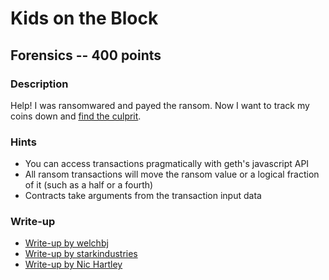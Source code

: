 # Kids on the Block

## Forensics -- 400 points

### Description

Help! I was ransomwared and payed the ransom. Now I want to track my coins down and [find the culprit](http://{{server}}:{{port}}).

### Hints

* You can access transactions pragmatically with geth's javascript API
* All ransom transactions will move the ransom value or a logical fraction of it (such as a half or a fourth)
* Contracts take arguments from the transaction input data


### Write-up

- [Write-up by welchbj](https://github.com/welchbj/ctf/tree/master/writeups/2020/CyberStakes/kids-on-the-block)
- [Write-up by starkindustries](https://github.com/starkindustries/CyberStakes2020/tree/master/KidsOnTheBlock)
- [Write-up by Nic Hartley](https://nic-hartley.github.io/acictf-writeups/kids-on-the-block)
